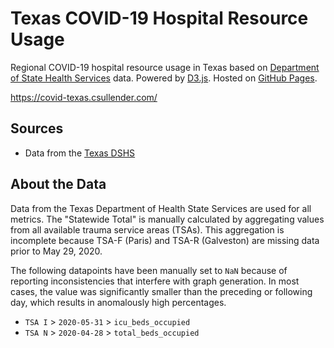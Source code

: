 # Texas COVID-19 Hospital Resource Usage

Regional COVID-19 hospital resource usage in Texas based on [Department of State Health Services](https://dshs.texas.gov/) data. Powered by [D3.js](https://d3js.org/). Hosted on [GitHub Pages](https://pages.github.com/).

https://covid-texas.csullender.com/

## Sources

* Data from the [Texas DSHS](https://www.dshs.state.tx.us/coronavirus/additionaldata/)

## About the Data

Data from the Texas Department of Health State Services are used for all metrics. The "Statewide Total" is manually calculated by aggregating values from all available trauma service areas (TSAs). This aggregation is incomplete because TSA-F (Paris) and TSA-R (Galveston) are missing data prior to May 29, 2020.

The following datapoints have been manually set to `NaN` because of reporting inconsistencies that interfere with graph generation. In most cases, the value was significantly smaller than the preceding or following day, which results in anomalously high percentages.

* `TSA I` > `2020-05-31` > `icu_beds_occupied`
* `TSA N` > `2020-04-28` > `total_beds_occupied`